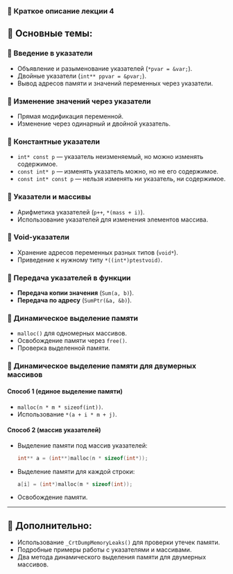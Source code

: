 ### 📌 **Краткое описание лекции 4**  

## 🔹 **Основные темы:**  

### 🔹 Введение в указатели  
- Объявление и разыменование указателей (`*pvar = &var;`).  
- Двойные указатели (`int** ppvar = &pvar;`).  
- Вывод адресов памяти и значений переменных через указатели.  

### 🔹 Изменение значений через указатели  
- Прямая модификация переменной.  
- Изменение через одинарный и двойной указатель.  

### 🔹 Константные указатели  
- `int* const p` — указатель неизменяемый, но можно изменять содержимое.  
- `const int* p` — изменять указатель можно, но не его содержимое.  
- `const int* const p` — нельзя изменять ни указатель, ни содержимое.  

### 🔹 Указатели и массивы  
- Арифметика указателей (`p++`, `*(mass + i)`).  
- Использование указателей для изменения элементов массива.  

### 🔹 Void-указатели  
- Хранение адресов переменных разных типов (`void*`).  
- Приведение к нужному типу `*((int*)ptestvoid)`.  

### 🔹 Передача указателей в функции  
- **Передача копии значения** (`Sum(a, b)`).  
- **Передача по адресу** (`SumPtr(&a, &b)`).  

### 🔹 Динамическое выделение памяти  
- `malloc()` для одномерных массивов.  
- Освобождение памяти через `free()`.  
- Проверка выделенной памяти.  

### 🔹 Динамическое выделение памяти для двумерных массивов  
#### **Способ 1 (единое выделение памяти)**  
- `malloc(n * m * sizeof(int))`.  
- Использование `*(a + i * m + j)`.  

#### **Способ 2 (массив указателей)**  
- Выделение памяти под массив указателей:  
  ```c
  int** a = (int**)malloc(n * sizeof(int*));
  ```
- Выделение памяти для каждой строки:  
  ```c
  a[i] = (int*)malloc(m * sizeof(int));
  ```
- Освобождение памяти.  

---

## 🔹 **Дополнительно:**  
- Использование `_CrtDumpMemoryLeaks()` для проверки утечек памяти.  
- Подробные примеры работы с указателями и массивами.  
- Два метода динамического выделения памяти для двумерных массивов.  